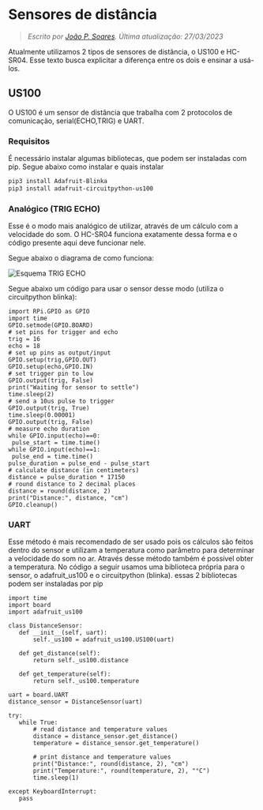 # Sensores de distância

> *Escrito por [João P. Soares](https://github.com/J0t4py). Última atualização: 27/03/2023*

Atualmente utilizamos 2 tipos de sensores de distância, o US100 e HC-SR04. Esse texto busca explicitar a diferença entre os dois e ensinar a usá-los.

## US100

O US100 é um sensor de distância que trabalha com 2 protocolos de comunicação, serial(ECHO,TRIG) e UART.

### Requisitos

É necessário instalar algumas bibliotecas, que podem ser instaladas com pip. Segue abaixo como instalar e quais instalar

```bash
pip3 install Adafruit-Blinka
pip3 install adafruit-circuitpython-us100
```

### Analógico (TRIG ECHO)
 
 Esse é o modo mais analógico de utilizar, através de um cálculo com a velocidade do som. O HC-SR04 funciona exatamente dessa forma e o código presente aqui deve funcionar nele.
 
 Segue abaixo o diagrama de como funciona:
 
 ![Esquema TRIG ECHO](./assets/Work-principle-of-the-HC-SR04-sensor-39.jpg)
 
 Segue abaixo um código para usar o sensor desse modo (utiliza o circuitpython blinka):
 
 ```python3
import RPi.GPIO as GPIO
import time
GPIO.setmode(GPIO.BOARD)
# set pins for trigger and echo
trig = 16
echo = 18
# set up pins as output/input
GPIO.setup(trig,GPIO.OUT)
GPIO.setup(echo,GPIO.IN)
# set trigger pin to low
GPIO.output(trig, False)
print("Waiting for sensor to settle")
time.sleep(2)
# send a 10us pulse to trigger
GPIO.output(trig, True)
time.sleep(0.00001)
GPIO.output(trig, False)
# measure echo duration
while GPIO.input(echo)==0:
  pulse_start = time.time()
while GPIO.input(echo)==1:
  pulse_end = time.time()
pulse_duration = pulse_end - pulse_start
# calculate distance (in centimeters)
distance = pulse_duration * 17150
# round distance to 2 decimal places
distance = round(distance, 2)
print("Distance:", distance, "cm")
GPIO.cleanup()
```

### UART

 Esse método é mais recomendado de ser usado pois os cálculos são feitos dentro do sensor e utilizam a temperatura como parâmetro para determinar a velocidade do som no ar. Através desse método também é possível obter a temperatura. No código a seguir usamos uma biblioteca própria para o sensor, o adafruit_us100 e o circuitpython (blinka). essas 2 bibliotecas podem ser instaladas por pip
 
 ```python3
import time
import board
import adafruit_us100

class DistanceSensor:
    def __init__(self, uart):
        self._us100 = adafruit_us100.US100(uart)

    def get_distance(self):
        return self._us100.distance

    def get_temperature(self):
        return self._us100.temperature

uart = board.UART
distance_sensor = DistanceSensor(uart)

try:
    while True:
        # read distance and temperature values
        distance = distance_sensor.get_distance()
        temperature = distance_sensor.get_temperature()

        # print distance and temperature values
        print("Distance:", round(distance, 2), "cm")
        print("Temperature:", round(temperature, 2), "°C")
        time.sleep(1)

except KeyboardInterrupt:
    pass
```
 
 
